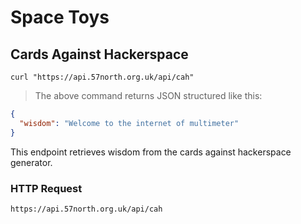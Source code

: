 # Space Toys

## Cards Against Hackerspace

```shell
curl "https://api.57north.org.uk/api/cah"
```

> The above command returns JSON structured like this:

```json
{
  "wisdom": "Welcome to the internet of multimeter"
}
```

This endpoint retrieves wisdom from the cards against hackerspace generator.

### HTTP Request

`https://api.57north.org.uk/api/cah`

